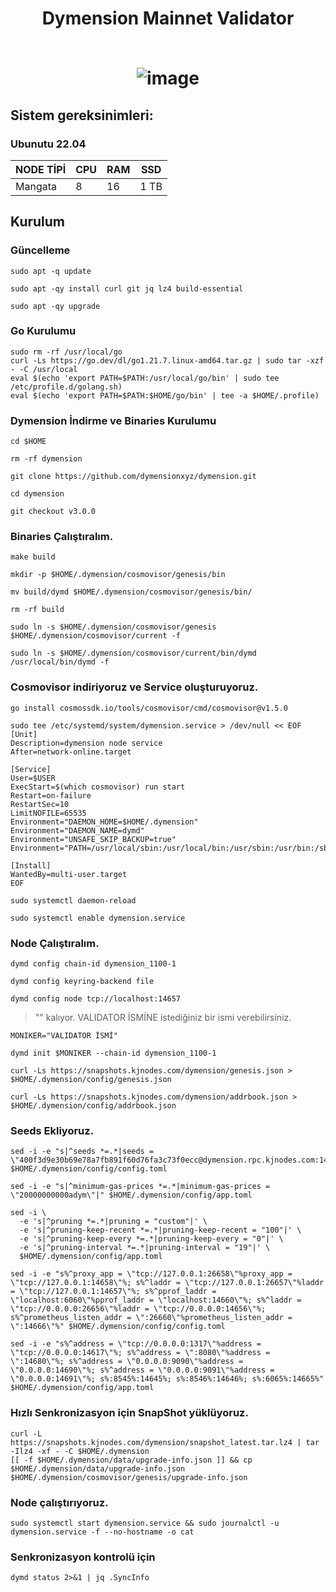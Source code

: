 <h1 align="center"> Dymension Mainnet Validator
 <br/> <br>
 
![image](https://cdn.airdropalert.com/images/metadata/dymension3333333.jpeg)

## Sistem gereksinimleri:
### Ubunutu 22.04
NODE TİPİ | CPU     | RAM      | SSD     |
| ------------- | ------------- | ------------- | -------- |
| Mangata  | 8          | 16        | 1 TB  |
  

## Kurulum

### Güncelleme

```
sudo apt -q update
```
```
sudo apt -qy install curl git jq lz4 build-essential
```
```
sudo apt -qy upgrade
```

### Go Kurulumu
```
sudo rm -rf /usr/local/go
curl -Ls https://go.dev/dl/go1.21.7.linux-amd64.tar.gz | sudo tar -xzf - -C /usr/local
eval $(echo 'export PATH=$PATH:/usr/local/go/bin' | sudo tee /etc/profile.d/golang.sh)
eval $(echo 'export PATH=$PATH:$HOME/go/bin' | tee -a $HOME/.profile)
```

### Dymension İndirme ve Binaries Kurulumu
```
cd $HOME
```
```
rm -rf dymension
```
```
git clone https://github.com/dymensionxyz/dymension.git
```
```
cd dymension
```
```
git checkout v3.0.0
```

### Binaries Çalıştıralım.

```
make build
```

```
mkdir -p $HOME/.dymension/cosmovisor/genesis/bin
```
```
mv build/dymd $HOME/.dymension/cosmovisor/genesis/bin/
```
```
rm -rf build
```
```
sudo ln -s $HOME/.dymension/cosmovisor/genesis $HOME/.dymension/cosmovisor/current -f
```
```
sudo ln -s $HOME/.dymension/cosmovisor/current/bin/dymd /usr/local/bin/dymd -f
```
### Cosmovisor indiriyoruz ve Service oluşturuyoruz.

```
go install cosmossdk.io/tools/cosmovisor/cmd/cosmovisor@v1.5.0
```

```
sudo tee /etc/systemd/system/dymension.service > /dev/null << EOF
[Unit]
Description=dymension node service
After=network-online.target

[Service]
User=$USER
ExecStart=$(which cosmovisor) run start
Restart=on-failure
RestartSec=10
LimitNOFILE=65535
Environment="DAEMON_HOME=$HOME/.dymension"
Environment="DAEMON_NAME=dymd"
Environment="UNSAFE_SKIP_BACKUP=true"
Environment="PATH=/usr/local/sbin:/usr/local/bin:/usr/sbin:/usr/bin:/sbin:/bin:/usr/games:/usr/local/games:/snap/bin:$HOME/.dymension/cosmovisor/current/bin"

[Install]
WantedBy=multi-user.target
EOF
```
```
sudo systemctl daemon-reload
```
```
sudo systemctl enable dymension.service
```
### Node Çalıştıralım.
```
dymd config chain-id dymension_1100-1
```
```
dymd config keyring-backend file
```
```
dymd config node tcp://localhost:14657
```

> "" kalıyor. VALIDATOR İSMİNE istediğiniz bir ismi verebilirsiniz.
```
MONIKER="VALIDATOR İSMİ"
```
```
dymd init $MONIKER --chain-id dymension_1100-1
```
```
curl -Ls https://snapshots.kjnodes.com/dymension/genesis.json > $HOME/.dymension/config/genesis.json
```
```
curl -Ls https://snapshots.kjnodes.com/dymension/addrbook.json > $HOME/.dymension/config/addrbook.json
```
### Seeds Ekliyoruz.

```
sed -i -e "s|^seeds *=.*|seeds = \"400f3d9e30b69e78a7fb891f60d76fa3c73f0ecc@dymension.rpc.kjnodes.com:14659\"|" $HOME/.dymension/config/config.toml
```
```
sed -i -e "s|^minimum-gas-prices *=.*|minimum-gas-prices = \"20000000000adym\"|" $HOME/.dymension/config/app.toml
```
```
sed -i \
  -e 's|^pruning *=.*|pruning = "custom"|' \
  -e 's|^pruning-keep-recent *=.*|pruning-keep-recent = "100"|' \
  -e 's|^pruning-keep-every *=.*|pruning-keep-every = "0"|' \
  -e 's|^pruning-interval *=.*|pruning-interval = "19"|' \
  $HOME/.dymension/config/app.toml
```
```
sed -i -e "s%^proxy_app = \"tcp://127.0.0.1:26658\"%proxy_app = \"tcp://127.0.0.1:14658\"%; s%^laddr = \"tcp://127.0.0.1:26657\"%laddr = \"tcp://127.0.0.1:14657\"%; s%^pprof_laddr = \"localhost:6060\"%pprof_laddr = \"localhost:14660\"%; s%^laddr = \"tcp://0.0.0.0:26656\"%laddr = \"tcp://0.0.0.0:14656\"%; s%^prometheus_listen_addr = \":26660\"%prometheus_listen_addr = \":14666\"%" $HOME/.dymension/config/config.toml
```
```
sed -i -e "s%^address = \"tcp://0.0.0.0:1317\"%address = \"tcp://0.0.0.0:14617\"%; s%^address = \":8080\"%address = \":14680\"%; s%^address = \"0.0.0.0:9090\"%address = \"0.0.0.0:14690\"%; s%^address = \"0.0.0.0:9091\"%address = \"0.0.0.0:14691\"%; s%:8545%:14645%; s%:8546%:14646%; s%:6065%:14665%" $HOME/.dymension/config/app.toml
```

### Hızlı Senkronizasyon için SnapShot yüklüyoruz.

```
curl -L https://snapshots.kjnodes.com/dymension/snapshot_latest.tar.lz4 | tar -Ilz4 -xf - -C $HOME/.dymension
[[ -f $HOME/.dymension/data/upgrade-info.json ]] && cp $HOME/.dymension/data/upgrade-info.json $HOME/.dymension/cosmovisor/genesis/upgrade-info.json
```

### Node çalıştırıyoruz.

```
sudo systemctl start dymension.service && sudo journalctl -u dymension.service -f --no-hostname -o cat
```

### Senkronizasyon kontrolü için

```
dymd status 2>&1 | jq .SyncInfo
```

